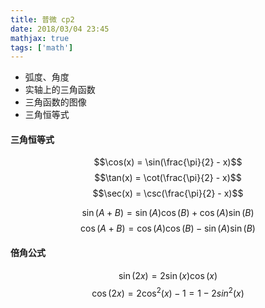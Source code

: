 ```yaml
---
title: 普微 cp2
date: 2018/03/04 23:45
mathjax: true
tags: ['math']
---
```

- 弧度、角度
- 实轴上的三角函数
- 三角函数的图像
- 三角恒等式

#### 三角恒等式
$$\cos(x) = \sin(\frac{\pi}{2} - x)$$
$$\tan(x) = \cot(\frac{\pi}{2} - x)$$
$$\sec(x) = \csc(\frac{\pi}{2} - x)$$

$$\sin(A+B) = \sin(A) \cos(B) + \cos(A) \sin(B)$$
$$\cos(A+B) = \cos(A) \cos(B) - \sin(A) \sin(B)$$

#### 倍角公式
$$\sin(2x) = 2\sin(x)\cos(x)$$
$$\cos(2x) = 2\cos^2(x) - 1 = 1 - 2sin^2(x)$$

